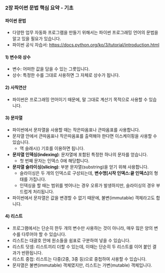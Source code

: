 ### 2장 파이썬 문법 핵심 요약 - 기초

#### 파이썬 문법

* 다양한 업무 자동화 프로그램을 만들기 위해서는 파이썬 프로그래밍 언어의 문법을 알고 있을 필요가 있습니다.
* 파이썬 공식 자습서: https://docs.python.org/ko/3/tutorial/introduction.html

#### 1) 변수와 상수

* 변수: 어떠한 값을 담을 수 있는 그릇입니다.
* 상수: 특정한 수를 그대로 사용하면 그 자체로 상수가 됩니다.

#### 2) 사칙연산

* 파이썬은 프로그래밍 언어이기 때문에, 말 그대로 계산기 목적으로 사용할 수 있습니다. 

#### 3) 문자열

* 파이썬에서 문자열을 사용할 때는 작은따옴표나 큰따옴표를 사용합니다. 
* 문자열 안에서 큰따옴표나 작은따옴표를 출력해야 한다면 이스케이핑을 사용할 수 있습니다.
    * 역 슬래시(\) 기호를 이용하면 됩니다.
* <b>문자열 인덱싱(indexing)</b>: 문자열에 포함된 특정한 하나의 문자를 얻습니다.
    * 첫 번째 문자는 인덱스 0에 해당합니다.
* <b>문자열 슬라이싱(slicing)</b>: 부분 문자열(substring)을 얻기 위해 사용합니다.
    * 슬라이싱은 두 개의 인덱스로 구성되는데, <b>변수명[시작 인덱스:끝 인덱스]</b>의 형태를 가집니다.
    * 인덱싱을 할 때는 범위를 벗어나는 경우 오류가 발생하지만, 슬라이싱의 경우 부드럽게 처리됩니다.
* 파이썬에서 문자열은 값을 변경할 수 없기 때문에, 불변(immutable) 객체라고도 합니다.

#### 4) 리스트

* 프로그램에서는 단순히 한두 개의 변수만 사용하는 것이 아니라, 매우 많은 양의 변수를 다루어야 할 수 있습니다.
* 리스트는 대괄호 안에 원소들을 쉼표로 구분하여 넣을 수 있습니다.
* 리스트 덧셈: 리스트끼리 더할 수 있는데, 이때는 단순히 두 리스트를 이어 붙인 결과가 반환됩니다.
* 리스트 중첩: 리스트는 다중(2중, 3중 등)으로 중첩하여 사용할 수 있습니다.
* 문자열은 불변(immutable) 객체였지만, 리스트는 가변(mutable) 객체입니다.

